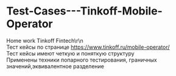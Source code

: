 # Test-Cases---Tinkoff-Mobile-Operator
Home work Tinkoff Fintech\r\n  
Тест кейсы по странице https://www.tinkoff.ru/mobile-operator/  
Тест кейсы имеют четкую и поняткую структуру	
Применены техники попарного тестирования, граничных значений,эквивалентное разделение	 
